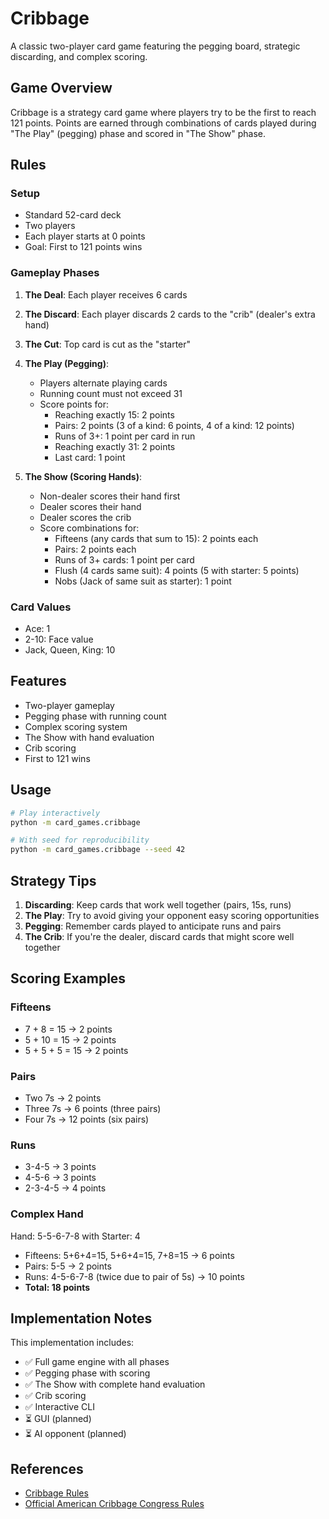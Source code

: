 # Cribbage

A classic two-player card game featuring the pegging board, strategic discarding, and complex scoring.

## Game Overview

Cribbage is a strategy card game where players try to be the first to reach 121 points. Points are earned through
combinations of cards played during "The Play" (pegging) phase and scored in "The Show" phase.

## Rules

### Setup

- Standard 52-card deck
- Two players
- Each player starts at 0 points
- Goal: First to 121 points wins

### Gameplay Phases

1. **The Deal**: Each player receives 6 cards

2. **The Discard**: Each player discards 2 cards to the "crib" (dealer's extra hand)

3. **The Cut**: Top card is cut as the "starter"

4. **The Play (Pegging)**:
   - Players alternate playing cards
   - Running count must not exceed 31
   - Score points for:
     - Reaching exactly 15: 2 points
     - Pairs: 2 points (3 of a kind: 6 points, 4 of a kind: 12 points)
     - Runs of 3+: 1 point per card in run
     - Reaching exactly 31: 2 points
     - Last card: 1 point

5. **The Show (Scoring Hands)**:
   - Non-dealer scores their hand first
   - Dealer scores their hand
   - Dealer scores the crib
   - Score combinations for:
     - Fifteens (any cards that sum to 15): 2 points each
     - Pairs: 2 points each
     - Runs of 3+ cards: 1 point per card
     - Flush (4 cards same suit): 4 points (5 with starter: 5 points)
     - Nobs (Jack of same suit as starter): 1 point

### Card Values

- Ace: 1
- 2-10: Face value
- Jack, Queen, King: 10

## Features

- Two-player gameplay
- Pegging phase with running count
- Complex scoring system
- The Show with hand evaluation
- Crib scoring
- First to 121 wins

## Usage

```bash
# Play interactively
python -m card_games.cribbage

# With seed for reproducibility
python -m card_games.cribbage --seed 42
```

## Strategy Tips

1. **Discarding**: Keep cards that work well together (pairs, 15s, runs)
2. **The Play**: Try to avoid giving your opponent easy scoring opportunities
3. **Pegging**: Remember cards played to anticipate runs and pairs
4. **The Crib**: If you're the dealer, discard cards that might score well together

## Scoring Examples

### Fifteens

- 7 + 8 = 15 → 2 points
- 5 + 10 = 15 → 2 points
- 5 + 5 + 5 = 15 → 2 points

### Pairs

- Two 7s → 2 points
- Three 7s → 6 points (three pairs)
- Four 7s → 12 points (six pairs)

### Runs

- 3-4-5 → 3 points
- 4-5-6 → 3 points
- 2-3-4-5 → 4 points

### Complex Hand

Hand: 5-5-6-7-8 with Starter: 4

- Fifteens: 5+6+4=15, 5+6+4=15, 7+8=15 → 6 points
- Pairs: 5-5 → 2 points
- Runs: 4-5-6-7-8 (twice due to pair of 5s) → 10 points
- **Total: 18 points**

## Implementation Notes

This implementation includes:

- ✅ Full game engine with all phases
- ✅ Pegging phase with scoring
- ✅ The Show with complete hand evaluation
- ✅ Crib scoring
- ✅ Interactive CLI
- ⏳ GUI (planned)
- ⏳ AI opponent (planned)

## References

- [Cribbage Rules](https://en.wikipedia.org/wiki/Cribbage)
- [Official American Cribbage Congress Rules](https://www.cribbage.org/)
